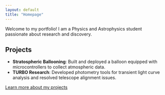```yaml
---
layout: default
title: "Homepage"
---
```


Welcome to my portfolio! I am a Physics and Astrophysics student passionate about research and discovery.

## Projects
- **Stratospheric Ballooning**: Built and deployed a balloon equipped with microcontrollers to collect atmospheric data.
- **TURBO Research**: Developed photometry tools for transient light curve analysis and resolved telescope alignment issues.

[Learn more about my projects](projects.md)


